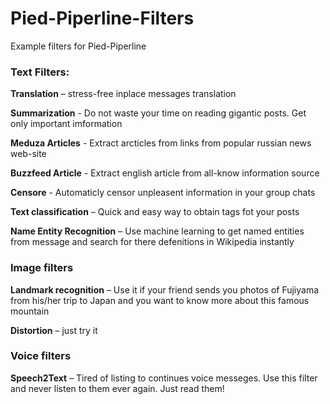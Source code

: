 # Pied-Piperline-Filters
Example filters for Pied-Piperline

### Text Filters:
 **Translation** – stress-free inplace messages translation
 
 **Summarization** - Do not waste your time on reading gigantic posts. Get only important imformation
 
 **Meduza Articles** - Extract arcticles from links from popular russian news web-site
 
 **Buzzfeed Article** - Extract english article from all-know information source
 
 **Censore** - Automaticly censor unpleasent information in your group chats
 
 **Text classification** – Quick and easy way to obtain tags fot your posts
 
 **Name Entity Recognition** – Use machine learning to get named entities from message and search for there defenitions in Wikipedia instantly

### Image filters

**Landmark recognition** – Use it if your friend sends you photos of Fujiyama from his/her trip to Japan and you want to know more about this famous mountain

**Distortion** – just try it

### Voice filters

**Speech2Text** – Tired of listing to continues voice messeges. Use this filter and never listen to them ever again. Just read them!



 
